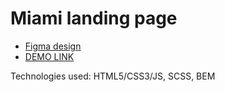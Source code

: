 # Miami landing page
- [Figma design](https://www.figma.com/file/nHz8bflIwJaWP3P99vKTH5/miami_home_new?node-id=16033%3A3)
- [DEMO LINK](https://vitalikstrog.github.io/landing_Miami/)

Technologies used: HTML5/CSS3/JS, SCSS, BEM
